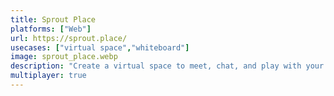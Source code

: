 ```yaml
---
title: Sprout Place
platforms: ["Web"]
url: https://sprout.place/
usecases: ["virtual space","whiteboard"]
image: sprout_place.webp
description: "Create a virtual space to meet, chat, and play with your favorite people."
multiplayer: true
---
```

